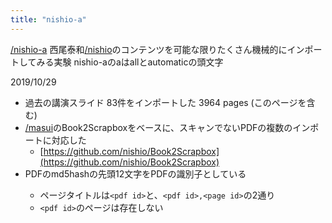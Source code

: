```yaml
---
title: "nishio-a"
---
```


[/nishio-a](https://scrapbox.io/nishio-a)
西尾泰和[/nishio](https://scrapbox.io/nishio)のコンテンツを可能な限りたくさん機械的にインポートしてみる実験
nishio-aのaはallとautomaticの頭文字

2019/10/29
- 過去の講演スライド 83件をインポートした 3964 pages (このページを含む)
- [/masui](https://scrapbox.io/masui)のBook2Scrapboxをベースに、スキャンでないPDFの複数のインポートに対応した
    - [https://github.com/nishio/Book2Scrapbox](https://github.com/nishio/Book2Scrapbox)
- PDFのmd5hashの先頭12文字<pdf id>をPDFの識別子としている
    - ページタイトルは`<pdf id>`と、`<pdf id>,<page id>`の2通り
    - `<pdf id>`のページは存在しない

